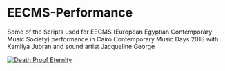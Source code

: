 # EECMS-Performance
Some of the Scripts used for EECMS (European Egyptian Contemporary Music Society) performance in Cairo Contemporary Music Days 2018 with Kamilya Jubran and sound artist Jacqueline George

[![Death Proof Eternity](http://img.youtube.com/vi/3eYEa48YyVc/0.jpg)](http://www.youtube.com/watch?v=3eYEa48YyVc)
